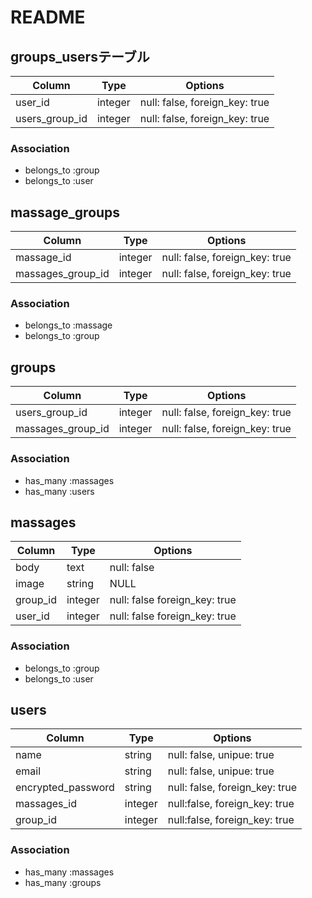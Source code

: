 # README

## groups_usersテーブル
|Column|Type|Options|
|------|----|-------|
|user_id|integer|null: false, foreign_key: true|
|users_group_id|integer|null: false, foreign_key: true|

### Association
- belongs_to :group
- belongs_to :user


## massage_groups
|Column|Type|Options|
|------|----|-------|
|massage_id|integer|null: false, foreign_key: true|
|massages_group_id|integer|null: false, foreign_key: true|

### Association
- belongs_to :massage
- belongs_to :group


## groups
|Column|Type|Options|
|------|----|-------|
|users_group_id|integer|null: false, foreign_key: true|
|massages_group_id|integer|null: false, foreign_key: true|

### Association
- has_many :massages
- has_many :users


## massages
|Column|Type|Options|
|------|----|-------|
|body|text|null: false|
|image|string|NULL|
|group_id|integer|null: false foreign_key: true|
|user_id|integer|null: false foreign_key: true|

### Association
- belongs_to :group
- belongs_to :user


## users
|Column|Type|Options|
|------|----|-------|
|name|string|null: false, unipue: true|
|email|string|null: false, unipue: true|
|encrypted_password|string|null: false, foreign_key: true|
|massages_id|integer|null:false, foreign_key: true|
|group_id|integer|null:false, foreign_key: true|

### Association
- has_many :massages
- has_many :groups
